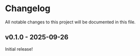# Changelog

All notable changes to this project will be documented in this file.

## v0.1.0 - 2025-09-26

Initial release!

